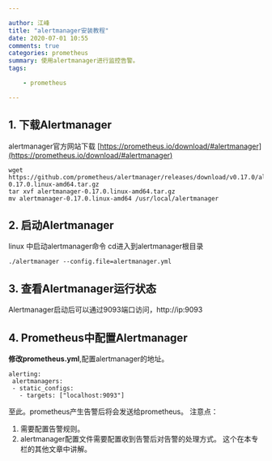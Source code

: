 ```yaml
---

author: 江峰
title: "alertmanager安装教程"
date: 2020-07-01 10:55
comments: true
categories: prometheus
summary: 使用alertmanager进行监控告警。
tags: 

	- prometheus

---
```




## 1. 下载Alertmanager

alertmanager官方网站下载
[https://prometheus.io/download/#alertmanager](https://prometheus.io/download/#alertmanager)
```
wget https://github.com/prometheus/alertmanager/releases/download/v0.17.0/alertmanager-0.17.0.linux-amd64.tar.gz
tar xvf alertmanager-0.17.0.linux-amd64.tar.gz
mv alertmanager-0.17.0.linux-amd64 /usr/local/alertmanager
```
## 2. 启动Alertmanager
linux 中启动alertmanager命令
cd进入到alertmanager根目录

```
./alertmanager --config.file=alertmanager.yml
```

## 3. 查看Alertmanager运行状态
Alertmanager启动后可以通过9093端口访问，http://ip:9093

## 4. Prometheus中配置Alertmanager
**修改prometheus.yml**,配置alertmanager的地址。

```
alerting:
 alertmanagers:
 - static_configs:
   - targets: ["localhost:9093"] 
```
至此。prometheus产生告警后将会发送给prometheus。
注意点：
1. 需要配置告警规则。
2. alertmanager配置文件需要配置收到告警后对告警的处理方式。
这个在本专栏的其他文章中讲解。